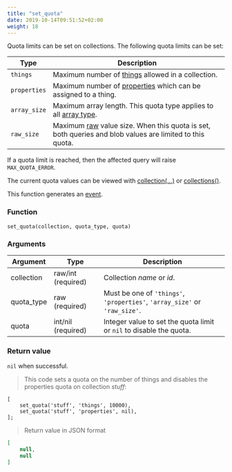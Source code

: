 ```yaml
---
title: "set_quota"
date: 2019-10-14T09:51:52+02:00
weight: 18
---
```


Quota limits can be set on collections. The following quota limits can be set:

Type | Description
---- | -----------
`things` | Maximum number of [things](../../thingsdb-api) allowed in a collection.
`properties` | Maximum number of [properties](../../properties) which can be assigned to a thing.
`array_size` | Maximum array length. This quota type applies to all [array type](../../data-types/array-type).
`raw_size` | Maximum [raw](../../data-types/string-raw) value size. When this quota is set, both queries and blob values are limited to this quota.

If a quota limit is reached, then the affected query will raise `MAX_QUOTA_ERROR`.

The current quota values can be viewed with [collection(...)](../../thingsdb-api/collection_info) or [collections()](../../thingsdb-api/collections_info).

This function generates an [event](../../events).

### Function
`set_quota(collection, quota_type, quota)`

### Arguments
Argument | Type | Description
-------- | ---- | -----------
collection | raw/int (required) | Collection *name* or *id*.
quota_type | raw (required) | Must be one of `'things'`, `'properties'`, `'array_size'` or `'raw_size'`.
quota | int/nil (required) | Integer value to set the quota limit or `nil` to disable the quota.

### Return value
`nil` when successful.

> This code sets a quota on the number of things and disables the properties quota on collection *stuff*:

```
[
    set_quota('stuff', 'things', 10000),
    set_quota('stuff', 'properties', nil),
];
```

> Return value in JSON format

```json
[
    null,
    null
]
```